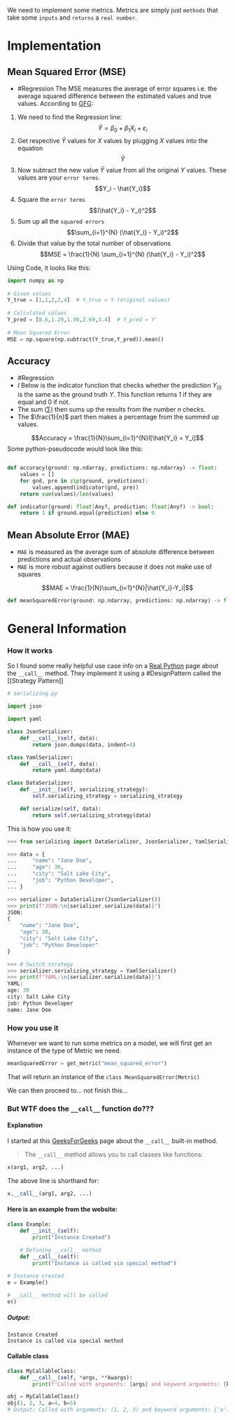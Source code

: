 We need to implement some metrics. 
Metrics are simply just `methods` that take some `inputs` and `returns` a `real number`.
# Implementation
## Mean Squared Error (MSE)
- #Regression
The MSE measures the average of error squares i.e. the average squared difference between the estimated values and true values. According to [GFG](https://www.geeksforgeeks.org/python-mean-squared-error/):

1. We need to find the Regression line:   
$$\hat{Y} = \beta_0 + \beta_1 X_i + \varepsilon_i$$
2. Get respective $\hat{Y}$ values for $X$ values by plugging $X$ values into the equation 
$$\hat{Y}$$
3. Now subtract the new value $\hat{Y}$ value from all the original $Y$ values. These values are your `error terms`.  
$$Y_i - \hat{Y_i}$$
4. Square the `error terms`
$$(\hat{Y_i} - Y_i)^2$$
5. Sum up all the `squared errors` 
$$\sum_{i=1}^{N} (\hat{Y_i} - Y_i)^2$$
6. Divide that value by the total number of observations
$$MSE = \frac{1}{N} \sum_{i=1}^{N} (\hat{Y_i} - Y_i)^2$$


Using Code, it looks like this:
```python
import numpy as np 
  
# Given values 
Y_true = [1,1,2,2,4]  # Y_true = Y (original values) 
  
# Calculated values 
Y_pred = [0.6,1.29,1.99,2.69,3.4]  # Y_pred = Y' 
  
# Mean Squared Error 
MSE = np.square(np.subtract(Y_true,Y_pred)).mean() 
```

## Accuracy
- #Regression
- $I$ Below is the indicator function that checks whether the prediction $Y_{(i)}$ is the same as the ground truth $Y$. This function returns 1 if they are equal and 0 if not.
- The sum ($\sum$) then sums up the results from the number $n$ checks. 
- The $\frac{1}{n}$ part then makes a percentage from the summed up values. 

$$Accuracy = \frac{1}{N}\sum_{i=1}^{N}I[\hat{Y_i} = Y_i]$$
Some python-pseudocode would look like this:
```python

def accuracy(ground: np.ndarray, predictions: np.ndarray) -> float:
	values = []
	for gnd, pre in zip(ground, predictions):
		values.append(indicator(gnd, pre))
	return sum(values)/len(values)

def indicator(ground: float|Any?, prediction: float|Any?) -> bool:
	return 1 if ground.equal(prediction) else 0
```

## Mean Absolute Error (MAE)
- `MAE` is measured as the average sum of absolute difference between predictions and actual observations
- `MAE` is more robust against outliers because it does not make use of squares

$$MAE = \frac{1}{N}\sum_{i=1}^{N}|\hat{Y_i}-Y_i|$$
```python
def meanSquaredError(ground: np.ndarray, predictions: np.ndarray) -> float:

```

# General Information
### How it works 

So I found some really helpful use case info on a [Real Python](https://realpython.com/python-callable-instances/#exploring-advanced-use-cases-of-__call__) page about the `__call__` method. 
They implement it using a #DesignPattern called the [[Strategy Pattern]]

```python
# serializing.py

import json

import yaml

class JsonSerializer:
    def __call__(self, data):
        return json.dumps(data, indent=4)

class YamlSerializer:
    def __call__(self, data):
        return yaml.dump(data)

class DataSerializer:
    def __init__(self, serializing_strategy):
        self.serializing_strategy = serializing_strategy

    def serialize(self, data):
        return self.serializing_strategy(data)
```

This is how you use it:
```python
>>> from serializing import DataSerializer, JsonSerializer, YamlSerializer

>>> data = {
...     "name": "Jane Doe",
...     "age": 30,
...     "city": "Salt Lake City",
...     "job": "Python Developer",
... }

>>> serializer = DataSerializer(JsonSerializer())
>>> print(f"JSON:\n{serializer.serialize(data)}")
JSON:
{
    "name": "Jane Doe",
    "age": 30,
    "city": "Salt Lake City",
    "job": "Python Developer"
}

>>> # Switch strategy
>>> serializer.serializing_strategy = YamlSerializer()
>>> print(f"YAML:\n{serializer.serialize(data)}")
YAML:
age: 30
city: Salt Lake City
job: Python Developer
name: Jane Doe
```
### How you use it
Whenever we want to run some metrics on a model, we will first get an instance of the type of Metric we need.

```python
meanSquaredError = get_metric("mean_squared_error")
```
That will return an instance of the `class MeanSquaredError(Metric)`

We can then proceed to... not finish this... 
### But WTF does the `__call__` function do???

#### Explanation

I started at this [GeeksForGeeks](https://www.geeksforgeeks.org/__call__-in-python/) page about the `__call__` built-in method.

> The `__call__` method allows you to call classes like functions:

```python
x(arg1, arg2, ...)
```

The above line is shorthand for:

```python
x.__call__(arg1, arg2, ...)
```

#### Here is an example from the website:

```python
class Example:
    def __init__(self):
        print("Instance Created")
    
    # Defining __call__ method
    def __call__(self):
        print("Instance is called via special method")

# Instance created
e = Example()

# __call__ method will be called
e()
```

##### Output:

```
Instance Created
Instance is called via special method
```


#### Callable class

```python
class MyCallableClass:
    def __call__(self, *args, **kwargs):
        print(f"Called with arguments: {args} and keyword arguments: {kwargs}")

obj = MyCallableClass()
obj(1, 2, 3, a=4, b=5)
# Output: Called with arguments: (1, 2, 3) and keyword arguments: {'a': 4, 'b': 5}
```
